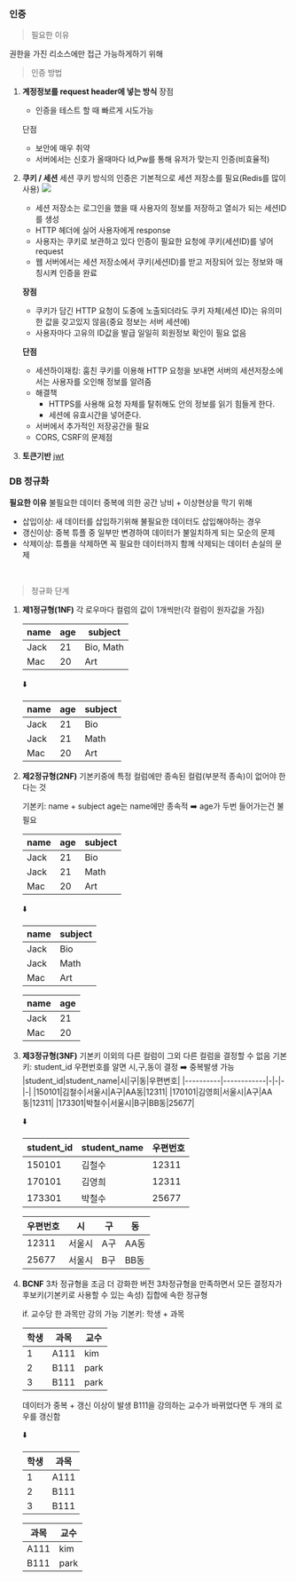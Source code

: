 ### 인증
> 필요한 이유
> 
권한을 가진 리소스에만 접근 가능하게하기 위해

> 인증 방법
> 
1. **계정정보를 request header에 넣는 방식**
    장점
      - 인증을 테스트 할 때 빠르게 시도가능
      
    단점
      - 보안에 매우 취약
      - 서버에서는 신호가 올때마다 Id,Pw를 통해 유저가 맞는지 인증(비효율적)

2. **쿠키 / 세션**
   세션 쿠키 방식의 인증은 기본적으로 세션 저장소를 필요(Redis를 많이 사용)
![](https://i.imgur.com/yBr38pt.png)

    - 세션 저장소는 로그인을 했을 때 사용자의 정보를 저장하고 열쇠가 되는 세션ID를 생성
    - HTTP 헤더에 실어 사용자에게 response 
    - 사용자는 쿠키로 보관하고 있다 인증이 필요한 요청에 쿠키(세션ID)를 넣어 request 
    - 웹 서버에서는 세션 저장소에서 쿠키(세션ID)를 받고 저장되어 있는 정보와 매칭시켜 인증을 완료
    
   **장점**
   - 쿠키가 담긴 HTTP 요청이 도중에 노출되더라도 쿠키 자체(세션 ID)는 유의미한 값을 갖고있지 않음(중요 정보는 서버 세션에)
   - 사용자마다 고유의 ID값을 발급 일일히 회원정보 확인이 필요 없음
  
   **단점**
   - 세션하이재킹: 훔친 쿠키를 이용해 HTTP 요청을 보내면 서버의 세션저장소에서는 사용자를 오인해 정보를 알려줌
   - 해결책
       - HTTPS를 사용해 요청 자체를 탈취해도 안의 정보를 읽기 힘들게 한다.
       - 세션에 유효시간을 넣어준다. 
   - 서버에서 추가적인 저장공간을 필요
   - CORS, CSRF의 문제점

4. **토큰기반** 
   [jwt](https://github.com/moonelysian/TIL/blob/master/5%EC%9B%9419%EC%9D%BC.md#jwt)
   

### DB 정규화
**필요한 이유**
불필요한 데이터 중복에 의한 공간 낭비 + 이상현상을 막기 위해
- 삽입이상: 새 데이터를 삽입하기위해 불필요한 데이터도 삽입해야하는 경우
- 갱신이상: 중복 튜플 중 일부만 변경하여 데이터가 불일치하게 되는 모순의 문제
- 삭제이상: 튜플을 삭제하면 꼭 필요한 데이터까지 함께 삭제되는 데이터 손실의 문제

<br>

> 정규화 단계
> 
1. **제1정규형(1NF)**
   각 로우마다 컬럼의 값이 1개씩만(각 컬럼이 원자값을 가짐)
   
    | name | age | subject |
    | ---- | --- | ------- |
    | Jack | 21  |Bio, Math|
    | Mac  | 20  |Art      |
    
    :arrow_down: 
    
    | name | age | subject |
    | ---- | --- | ------- |
    | Jack | 21  |Bio      |
    | Jack | 21  |Math     |
    | Mac  | 20  |Art      |

2. **제2정규형(2NF)**
   기본키중에 특정 컬럼에만 종속된 컬럼(부분적 종속)이 없어야 한다는 것
   
   기본키: name + subject
   age는 name에만 종속적 :arrow_right: age가 두번 들어가는건 불필요
   
    | name | age | subject |
    | ---- | --- | ------- |
    | Jack | 21  |Bio      |
    | Jack | 21  |Math     |
    | Mac  | 20  |Art      |
    
    :arrow_down: 
    
    | name | subject |
    | ---- | ------- |
    | Jack |Bio      |
    | Jack |Math     |
    | Mac  |Art      |
    
    | name | age |
    | ---- | --- |
    | Jack | 21  |
    | Mac  | 20  |
    
    
3. **제3정규형(3NF)**
   기본키 이외의 다른 컬럼이 그외 다른 컬럼을 결정할 수 없음
   기본키: student_id
   우편번호를 알면 시,구,동이 결정 :arrow_right: 중복발생 가능
   |student_id|student_name|시|구|동|우편번호|
   |----------|------------|-|-|-|-|
   |150101|김철수|서울시|A구|AA동|12311|
   |170101|김영희|서울시|A구|AA동|12311|
   |173301|박철수|서울시|B구|BB동|25677|
   
   :arrow_down: 
   
   |student_id|student_name|우편번호|
   |----------|------------|-|
   |150101|김철수|12311|
   |170101|김영희|12311|
   |173301|박철수|25677|
   
   |우편번호|시|구|동|
   |------|-|-|-|
   |12311|서울시|A구|AA동|
   |25677|서울시|B구|BB동|
 
4. **BCNF**
   3차 정규형을 조금 더 강화한 버전
   3차정규형을 만족하면서 모든 결정자가 후보키(기본키로 사용할 수 있는 속성) 집합에 속한 정규형
   
   if. 교수당 한 과목만 강의 가능
   기본키: 학생 + 과목
   
   | 학생 | 과목 | 교수  |
   | --- | --- | ---  |
   | 1 | A111  | kim  |
   | 2 | B111  | park |
   | 3 | B111  | park |
   
   
   데이터가 중복 + 갱신 이상이 발생
   B111을 강의하는 교수가 바뀌었다면 두 개의 로우를 갱신함
   
   :arrow_down:
   
   | 학생 | 과목 |
   | - | --- |
   | 1 | A111  |
   | 2 | B111  |
   | 3 | B111  |
   
   | 과목 | 교수  |
   | --- | ---  |
   | A111  | kim  |
   | B111  | park |
